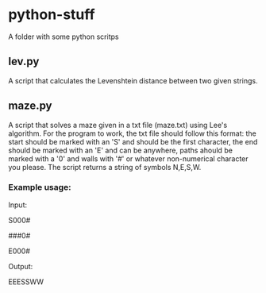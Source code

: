 # python-stuff
A folder with some python scritps

## lev.py
A script that calculates the Levenshtein distance between two given strings.

## maze.py
A script that solves a maze given in a txt file (maze.txt) using Lee's algorithm. For the program to work, the txt file should follow this format: the start should be marked with an 'S' and should be the first character, the end should be marked with an 'E' and can be anywhere, paths ahould be marked with a '0' and walls with '#' or whatever non-numerical character you please. The script returns a string of symbols N,E,S,W.
### Example usage:
Input: 

S000#

###0#

E000#

Output:

EEESSWW
